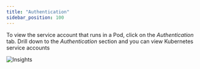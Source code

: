 ```yaml
---
title: "Authentication"
sidebar_position: 100
---
```


To view the service account that runs in a Pod, click on the <i>Authentication</i> tab. Drill down to the <i>Authentication</i> section and you can view Kubernetes service accounts

![Insights](/img/resource-view/auth-resources.jpg)

